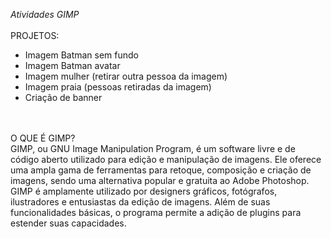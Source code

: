 *Atividades GIMP*
<br/>
<br/>
PROJETOS: 
- Imagem Batman sem fundo
- Imagem Batman avatar
- Imagem mulher (retirar outra pessoa da imagem)
- Imagem praia (pessoas retiradas da imagem)
- Criação de banner
<br/>
<br/>
O QUE É GIMP?
<br/>
GIMP, ou GNU Image Manipulation Program, é um software livre e de código aberto utilizado para edição e manipulação de imagens. Ele oferece uma ampla gama de ferramentas para retoque, composição e criação de imagens, sendo uma alternativa popular e gratuita ao Adobe Photoshop. GIMP é amplamente utilizado por designers gráficos, fotógrafos, ilustradores e entusiastas da edição de imagens. Além de suas funcionalidades básicas, o programa permite a adição de plugins para estender suas capacidades.

 
